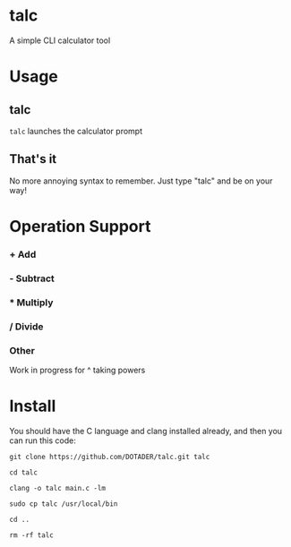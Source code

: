 # talc
A simple CLI calculator tool

# Usage
## talc
`talc` launches the calculator prompt
## That's it
No more annoying syntax to remember. Just type "talc" and be on your way!

# Operation Support
### + Add
### - Subtract
### * Multiply
### / Divide
### Other
Work in progress for ^ taking powers

# Install
You should have the C language and clang installed already, and then you can run this code:
```
git clone https://github.com/DOTADER/talc.git talc

cd talc

clang -o talc main.c -lm

sudo cp talc /usr/local/bin

cd ..

rm -rf talc
```
